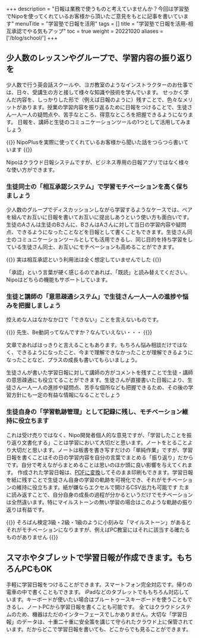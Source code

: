 +++
description = "日報は業務で使うものと考えていませんか？今回は学習塾でNipoを使ってくれているお客様から頂いたご意見をもとに記事を書いています"
menuTitle = "学習塾で日報を活用"
tags = []
title = "学習塾で日報を活用-相互承認でやる気もアップ"
toc = true
weight = 20221020
aliases = ['/blog/school/']
+++


## 少人数のレッスンやグループで、学習内容の振り返りを

少人数で行う英会話スクールや、ヨガ教室のようなインストラクターのお仕事では、日々、受講生の方と接して様々な知識や技術を学んでいます。
せっかく学んだ内容を、しっかりした形で（例えば日報のように）残すことで、色々なメリットがあります。授業の学習内容を振り返るために日報をつけることで、生徒さん一人一人の疑問点や、苦手なところ、得意なところを把握できるようになります。
日報を、講師と生徒のコミュニケーションツールの1つとして活用してみましょう

{{<alice pos="right" icon="default">}}
NipoPlusを実際に使ってくれているお客様から聞いた話をつらつら書いています
{{</alice>}}

Nipoはクラウド日報システムですが、ビジネス専用の日報アプリではなく様々な使い方ができます。

### 生徒同士の「相互承認システム」で学習モチベーションを高く保ちましょう

少人数のグループでディスカッションしながら学習するようなケースでは、ペアを組んでお互いに日報を書いてお互いに提出しあうという使い方も面白いです。
生徒のAさんは生徒のBさんに、BさんはAさんに対して当日の学習内容や疑問点、できるようになったことなどを日報として書くこともできます。生徒さん同士のコミュニケーションツールとしても活用できるし、同じ目的を持ち学習をしている生徒さん同士、お互いにモチベーションも高めることができます。

{{<alice pos="right" icon="default">}}
実は相互承認という利用法は全く想定していませんでした
{{</alice>}}

「承認」という言葉が硬く感じるのであれば、「既読」と読み替えてください。Nipoはどちらの機能もサポートしています。

### 生徒と講師の「意思疎通システム」で生徒さん一人一人の進捗や悩みを把握しましょう

控えめな人はなかなか口で「できない」ことを言えないものです。

{{<alice pos="right" icon="default">}}
先生、Be動詞ってなんですか？なんていえない・・・
{{</alice>}}

文章であればはっきりと言えることもあります。もちろん悩み相談だけではなく、できるようになったこと、今まで理解できなかったことが理解できるようになったことなど、プラスの成長も書いてもらいましょう。

生徒さんが書いた学習日報に対して講師の方がコメントを残すことで生徒・講師の意思疎通にも役立てることができます。生徒さんが直接書いた日報により、生徒さん一人一人の進捗や疑問点、苦手な個所なども把握できるため、その後の学習方針にも一定の有益な情報になることでしょう

### 生徒自身の「学習軌跡管理」として記録に残し、モチベーション維持に役立ちます

これは受け売りではなく、Nipo開発者個人的な意見ですが、「学習したことを振り返り文書化する」ことは学習において大切だと思います。ノートをとることより大切だと思います。ノートは板書を書き写すだけの「単純作業」ですが、学習日報を書くことはその日の学習内容を自分の言葉でまとめる「振り返り」だからです。自分で考えながらまとめることは思いのほか頭に良い影響を与えてくれます。
作成された学習日報は、[PDFに変換](/manual/read-report/pdf/)してそのまま印刷もできます。学習日報を紙に残すことで生徒さん自身の学習の軌跡を可視化でき、それがモチベーションの維持に役立ちます。紙が嫌ならエクセルで開けるCSV出力も可能です
たまに読み返すことで、自分自身の成長の過程が分かるというだけでモチベーションは全然違います。特にマイルストーンの無い学習の場合はこのような軌跡の振り返りは有益です。

{{<alice pos="right" icon="default">}}
そろばん検定3級・2級・1級のように小刻みな「マイルストーン」があるとそれがモチベーションになりますが、例えばPC教室にはそれに該当する確たるものがありません
{{</alice>}}

## スマホやタブレットで学習日報が作成できます。もちろんPCもOK

手軽に学習日報をつけることができます。スマートフォン完全対応です。帰りの電車の中で書くこともできます。
iPadなどのタブレットでももちろん対応しています。キーボードが使いたい場合はブルートゥースキーボードを使うこともできるし、ノートPCから学習日報を書くことも可能です。
全てはクラウドシステムのため、機器はただのインターフェースでしかありません。大切な「学習日報」のデータは、十重二十重に安全策を講じて守られたクラウド上に保管されています。だからどこで学習日報を書いても、どこからでも見ることができます。
